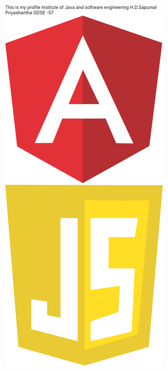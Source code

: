 This is my profile
Institute of Java and software engineering
H.D.Sapumal Priyashantha 
GDSE -57
![Image of Yaktocat](assets/images/angular.png)
![Image of Yaktocat](assets/images/javascript.png)
